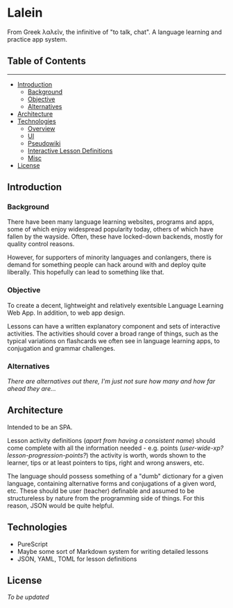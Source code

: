 # Lalein
From Greek λαλεῖν, the infinitive of "to talk, chat".
A language learning and practice app system.

## Table of Contents
----
* [Introduction](#introduction)
  * [Background](#background)
  * [Objective](#objective)
  * [Alternatives](#alternatives)
* [Architecture](#architecture)
* [Technologies](#technologies)
  * [Overview](#overview)
  * [UI](#ui)
  * [Pseudowiki](#pseudowiki)
  * [Interactive Lesson Definitions](#interactive-lesson-definitions)
  * [Misc](#misc)
* [License](#license)

## Introduction
### Background
There have been many language learning websites, programs and apps, some of which enjoy widespread popularity today, others of which have fallen by the wayside. Often, these have locked-down backends, mostly for quality control reasons.

However, for supporters of minority languages and conlangers, there is demand for something people can hack around with and deploy quite liberally. This hopefully can lead to something like that.

### Objective
To create a decent, lightweight and relatively exentsible Language Learning Web App. In addition, to web app design.

Lessons can have a written explanatory component and sets of interactive activities. The activities should cover a broad range of things, such as the typical variations on flashcards we often see in language learning apps, to conjugation and grammar challenges.

### Alternatives
*There are alternatives out there, I'm just not sure how many and how far ahead they are...*

## Architecture
Intended to be an SPA.

Lesson activity definitions (*apart from having a consistent name*) should come complete with all the information needed - e.g. points (*user-wide-xp? lesson-progression-points?*) the activity is worth, words shown to the learner, tips or at least pointers to tips, right and wrong answers, etc.

The language should possess something of a "dumb" dictionary for a given language, containing alternative forms and conjugations of a given word, etc. These should be user (teacher) definable and assumed to be structureless by nature from the programming side of things. For this reason, JSON would be quite helpful.

## Technologies
* PureScript
* Maybe some sort of Markdown system for writing detailed lessons
* JSON, YAML, TOML for lesson definitions

## License
*To be updated*
